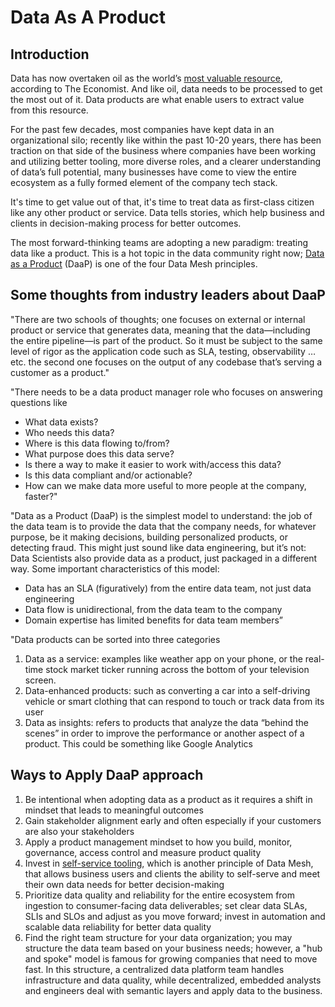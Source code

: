 # Data As A Product

## Introduction
Data has now overtaken oil as the world’s [most valuable resource](https://www.economist.com/leaders/2017/05/06/the-worlds-most-valuable-resource-is-no-longer-oil-but-data), according to The Economist. And like oil, data needs to be processed to get the most out of it. Data products are what enable users to extract value from this resource. 

For the past few decades, most companies have kept data in an organizational silo; recently like within the past 10-20 years, there has been traction on that side of the business where companies have been working and utilizing better tooling, more diverse roles, and a clearer understanding of data’s full potential, many businesses have come to view the entire ecosystem as a fully formed element of the company tech stack.  

It's time to get value out of that, it's time to treat data as first-class citizen like any other product or service. Data tells stories, which help business and clients in decision-making process for better outcomes.

The most forward-thinking teams are adopting a new paradigm: treating data like a product. This is a hot topic in the data community right now; [Data as a Product](https://martinfowler.com/articles/data-mesh-principles.html#DataAsAProduct) (DaaP) is one of the four Data Mesh principles.

## Some thoughts from industry leaders about DaaP

"There are two schools of thoughts; one focuses on external or internal product or service that generates data, meaning that the data—including the entire pipeline—is part of the product. So it must be subject to the same level of rigor as the application code such as SLA, testing, observability … etc. the second one focuses on the output of any codebase that’s serving a customer as a product."

"There needs to be a data product manager role who focuses on answering questions like
* What data exists?
* Who needs this data?
* Where is this data flowing to/from?
* What purpose does this data serve?
* Is there a way to make it easier to work with/access this data?
* Is this data compliant and/or actionable?
* How can we make data more useful to more people at the company, faster?"

"Data as a Product (DaaP) is the simplest model to understand: the job of the data team is to provide the data that the company needs, for whatever purpose, be it making decisions, building personalized products, or detecting fraud. This might just sound like data engineering, but it’s not: Data Scientists also provide data as a product, just packaged in a different way. Some important characteristics of this model:
* Data has an SLA (figuratively) from the entire data team, not just data engineering
* Data flow is unidirectional, from the data team to the company
* Domain expertise has limited benefits for data team members”

"Data products can be sorted into three categories
1. Data as a service: examples like weather app on your phone, or the real-time stock market ticker running across the bottom of your television screen. 
2. Data-enhanced products: such as converting a car into a self-driving vehicle or smart clothing that can respond to touch or track data from its user
3. Data as insights: refers to products that analyze the data “behind the scenes” in order to improve the performance or another aspect of a product. This could be something like Google Analytics

## Ways to Apply DaaP approach
1. Be intentional when adopting data as a product as it requires a shift in mindset that leads to meaningful outcomes
2. Gain stakeholder alignment early and often especially if your customers are also your stakeholders
3. Apply a product management mindset to how you build, monitor, governance, access control and measure product quality
4. Invest in [self-service tooling](https://martinfowler.com/articles/data-mesh-principles.html#Self-serveDataPlatform), which is another principle of Data Mesh, that allows business users and clients the ability to self-serve and meet their own data needs for better decision-making
5. Prioritize data quality and reliability for the entire ecosystem from ingestion to consumer-facing data deliverables; set clear data SLAs, SLIs and SLOs and adjust as you move forward; invest in automation and scalable data reliability for better data quality
6. Find the right team structure for your data organization; you may structure the data team based on your business needs; however, a "hub and spoke" model is famous for growing companies that need to move fast. In this structure, a centralized data platform team handles infrastructure and data quality, while decentralized, embedded analysts and engineers deal with semantic layers and apply data to the business.
